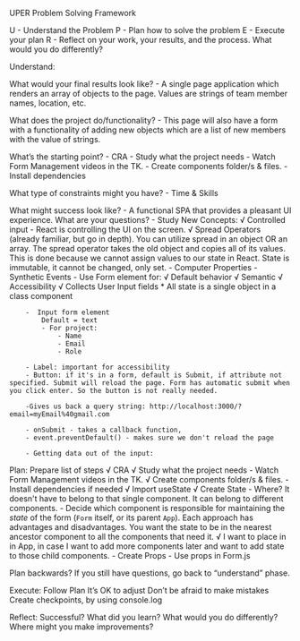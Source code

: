 UPER Problem Solving Framework

U - Understand the Problem
P - Plan how to solve the problem
E - Execute your plan
R - Reflect on your work, your results, and the process. What would you do differently?

Understand:

What would your final results look like?
    - A single page application which renders an array of objects to the page. Values are strings of team member names, location, etc.
    
What does the project do/functionality?
    - This page will also have a form with a functionality of adding new objects which are a list of new members with the value of strings.

What’s the starting point?
    - CRA
    - Study what the project needs
    - Watch Form Management videos in the TK.
    - Create components folder/s & files.
    - Install dependencies
    
What type of constraints might you have?
    - Time & Skills

What might success look like?
    - A functional SPA that provides a pleasant UI experience.
What are your questions?
    - Study New Concepts:
        √ Controlled input - React is controlling the UI on the screen.
        √ Spread Operators (already familiar, but go in depth). You can utilize spread in an object OR an array. The spread operator takes the old object and copies all of its values. This is done because we cannot assign values to our state in React. State is immutable, it cannot be changed, only set.
        - Computer Properties
        - Synthetic Events
        - Use Form element for:
            √ Default behavior
            √ Semantic
            √ Accessibility
                √ Collects User Input fields
        * All state is a single object in a class component
        
        -  Input form element
            Default = text
            - For project:
                - Name
                - Email
                - Role

        - Label: important for accessibility 
        - Button: if it's in a form, default is Submit, if attribute not specified. Submit will reload the page. Form has automatic submit when you click enter. So the button is not really needed.

        -Gives us back a query string: http://localhost:3000/?email=myEmail%40gmail.com

        - onSubmit - takes a callback function, 
        - event.preventDefault() - makes sure we don't reload the page

        - Getting data out of the input:




Plan:
Prepare list of steps
    √ CRA
    √ Study what the project needs
    - Watch Form Management videos in the TK.
    √ Create components folder/s & files.
    - Install dependencies if needed
    √ Import useState
    √ Create State
        - Where? It doesn't have to belong to that single component. It can belong to different components.
        - Decide which component is responsible for maintaining the _state_ of the form (`Form` itself, or its parent `App`). Each approach has advantages and disadvantages.
        You want the state to be in the nearest ancestor component to all the components that need it.
        √ I want to place in in App, in case I want to add more components later and want to add state to those child components.
    - Create Props
        - Use props in Form.js

Plan backwards?
If you still have questions, go back to “understand” phase.

Execute:
Follow Plan
It’s OK to adjust
Don’t be afraid to make mistakes
Create checkpoints, by using console.log

Reflect:
Successful?
What did you learn?
What would you do differently?
Where might you make improvements?

